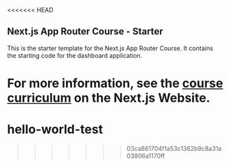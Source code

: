 <<<<<<< HEAD
## Next.js App Router Course - Starter

This is the starter template for the Next.js App Router Course. It contains the starting code for the dashboard application.

For more information, see the [course curriculum](https://nextjs.org/learn) on the Next.js Website.
=======
# hello-world-test
>>>>>>> 03ca861704f1a53c1362b9c8a31a03806a1170ff
